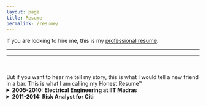 ```yaml
---
layout: page
title: Resume
permalink: /resume/
---
```


If you are looking to hire me, this is my [professional resume](/assets/Anvesh.Kollu.Reddi.Gari.Resume.Apr20.pdf).

<hr class="rounded">
<hr class="rounded">
<br/>
<br/>
But if you want to hear me tell my story, this is what I would tell a new friend in a bar. This is what I am calling my Honest Resume™  



<details><summary><b>2005-2010: Electrical Engineering at IIT Madras</b></summary>
<br/>
<p>
Purely owing to my skill in arithmetic, I got into IIT Madras, (which is a prestigious engineering school in India), specifically the dual degree program in Electrical Engineering where you complete both Bachelors and Masters degrees in 5 years.

Once in, I realized that beating the competition and getting into an IIT was my only goal until that point and I hadn't really thought about why I even wanted to be an engineer. And the new-found freedom which college offers was too hard to resist. And so basically skimmed through my five years, not coming close to flunking and nowhere near excellence.
<br/>
</p>

</details>


<details><summary><b>2011-2014: Risk Analyst for Citi</b></summary>
<br/>
<p>
I basically took the first job I could find out of college, working for CitiBank through a consulting firm (TCS). I started working for their Risk Analytics division as a developer building and maintaining their internal Microsoft Sharepoint website.

Despite lacklustre education, I still had some intrinsic skills, I was good at math and I enjoyed coding and building things.
</p>

</details>
